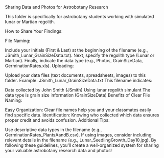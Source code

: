 Sharing Data and Photos for Astrobotany Research

This folder is specifically for astrobotany students working with simulated lunar or Martian regolith.

How to Share Your Findings:

File Naming:

Include your initials (First & Last) at the beginning of the filename (e.g., JSmith_Lunar_GrainSizeData.txt).
Next, specify the regolith type (Lunar or Martian).
Finally, indicate the data type (e.g., Photos, GrainSizeData, GerminationRates.xls).
Uploading:

Upload your data files (text documents, spreadsheets, images) to this folder.
Example: JSmith_Lunar_GrainSizeData.txt
This filename indicates:

Data collected by John Smith (JSmith)
Using lunar regolith simulant
The data type is grain size information (GrainSizeData)
Benefits of Clear File Naming:

Easy Organization: Clear file names help you and your classmates easily find specific data.
Identification: Knowing who collected which data ensures proper credit and avoids confusion.
Additional Tips:

Use descriptive data types in the filename (e.g., GerminationRates_PlantsAandB.csv).
If using images, consider including relevant details in the filename (e.g., Lunar_SeedlingGrowth_Day10.jpg).
By following these guidelines, you'll create a well-organized system for sharing your valuable astrobotany research data and photos!
